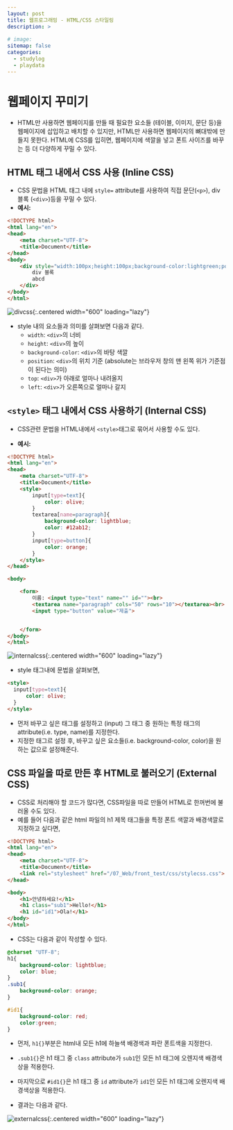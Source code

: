 ```yaml
---
layout: post
title: 웹프로그래밍 - HTML/CSS 스타일링
description: >
    
# image: 
sitemap: false
categories:
  - studylog
  - playdata
---
```

# 웹페이지 꾸미기

- HTML만 사용하면 웹페이지를 만들 때 필요한 요소들 (테이블, 이미지, 문단 등)을 웹페이지에 삽입하고 배치할 수 있지만, HTML만 사용하면 웹페이지의 뼈대밖에 만들지 못한다. HTML에 CSS를 입히면, 웹페이지에 색깔을 넣고 폰트 사이즈를 바꾸는 등 더 다양하게 꾸밀 수 있다.

## HTML 태그 내에서 CSS 사용 (Inline CSS)

- CSS 문법을 HTML 태그 내에 `style=` attribute를 사용하여 직접 문단(`<p>`), div 블록 (`<div>`)등을 꾸밀 수 있다.
- **예시:**

```html
<!DOCTYPE html>
<html lang="en">
<head>
    <meta charset="UTF-8">
    <title>Document</title>
</head>
<body>
    <div style="width:100px;height:100px;background-color:lightgreen;position:absolute;top: 300px;left: 300px;">
        div 블록
        abcd
    </div>
</body>
</html>
```

![divcss](../../../assets/img/PlayDataNote/divcss.png){:.centered width="600" loading="lazy"}

- style 내의 요소들과 의미를 살펴보면 다음과 같다.
  - `width`: `<div>`의 너비
  - `height`: `<div>`의 높이
  - `background-color`: `<div>`의 바탕 색깔
  - `position`: `<div>`의 위치 기준 (absolute는 브라우저 창의 맨 왼쪽 위가 기준점이 된다는 의미)
  - `top`: `<div>`가 아래로 얼마나 내려올지
  - `left`: `<div>`가 오른쪽으로 얼마나 갈지

## `<style>` 태그 내에서 CSS 사용하기 (Internal CSS)

- CSS관련 문법을 HTML내에서 `<style>`태그로 묶어서 사용할 수도 있다.
  
- **예시:**

```html
<!DOCTYPE html>
<html lang="en">
<head>
    <meta charset="UTF-8">
    <title>Document</title>
    <style>
        input[type=text]{
            color: olive;
        }
        textarea[name=paragraph]{
            background-color: lightblue;
            color: #12ab12;
        }
        input[type=button]{
            color: orange;
        }
    </style>
</head>

<body>

    <form>
        이름: <input type="text" name="" id=""><br>
        <textarea name="paragraph" cols="50" rows="10"></textarea><br>
        <input type="button" value="제출">


    </form>
</body>
</html>
```

![internalcss](../../../assets/img/PlayDataNote/internalcss.png){:.centered width="600" loading="lazy"}

- style 태그내에 문법을 살펴보면, 

```html
<style>
  input[type=text]{
      color: olive;
  }
</style>
```

- 먼저 바꾸고 싶은 태그를 설정하고 (input) 그 태그 중 원하는 특정 태그의 attribute(i.e. type, name)를 지정한다.
- 지정한 태그르 설정 후, 바꾸고 싶은 요소들(i.e. background-color, color)을 원하는 값으로 설정해준다.

## CSS 파일을 따로 만든 후 HTML로 불러오기 (External CSS)

- CSS로 처리해야 할 코드가 많다면, CSS파일을 따로 만들어 HTML로 한꺼번에 불러올 수도 있다.
- 예를 들어 다음과 같은 html 파일의 h1 제목 태그들을 특정 폰트 색깔과 배경색깔로 지정하고 싶다면,

```html
<!DOCTYPE html>
<html lang="en">
<head>
    <meta charset="UTF-8">
    <title>Document</title>
    <link rel="stylesheet" href="/07_Web/front_test/css/stylecss.css">
</head>

<body>
    <h1>안녕하세요!</h1>
    <h1 class="sub1">Hello!</h1>
    <h1 id="id1">Ola!</h1>
</body>
</html>
```

- CSS는 다음과 같이 작성할 수 있다.

```css
@charset "UTF-8";
h1{
    background-color: lightblue;
    color: blue;
}
.sub1{
    background-color: orange;
}

#id1{
    background-color: red;
    color:green;
}
```

- 먼저, `h1{}`부분은 html내 모든 h1에 하늘색 배경색과 파란 폰트색을 지정한다.
- `.sub1{}`은 h1 태그 중 `class` attribute가 `sub1`인 모든 h1 태그에 오렌지색 배경색상을 적용한다. 
- 마지막으로 `#id1{}`은 h1 태그 중 `id` attribute가 `id1`인 모든 h1 태그에 오렌지색 배경색상을 적용한다. 

- 결과는 다음과 같다.

![externalcss](../../../assets/img/PlayDataNote/externalcss.png){:.centered width="600" loading="lazy"}


